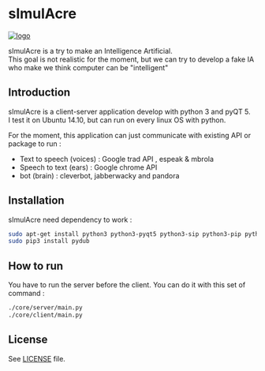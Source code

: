 sImulAcre
=========

[![logo](https://raw.github.com/bizalu/sImulAcre/master/core/client/images/logo.png)](https://github.com/bizalu/sImulAcre/)


sImulAcre is a try to make an Intelligence Artificial.  
This goal is not realistic for the moment, but we can try to develop a fake IA who make we think computer can be "intelligent"


Introduction
------------
sImulAcre is a client-server application develop with python 3 and pyQT 5.  
I test it on Ubuntu 14.10, but can run on every linux OS with python.

For the moment, this application can just communicate with existing API or package to run :
* Text to speech (voices) : Google trad API , espeak & mbrola
* Speech to text (ears) : Google chrome API
* bot (brain) : cleverbot, jabberwacky and pandora


Installation
------------

sImulAcre need dependency to work : 
```bash
sudo apt-get install python3 python3-pyqt5 python3-sip python3-pip python3-setuptools mbrola mbrola-fr1 espeak  
sudo pip3 install pydub
```


How to run
----------
You have to run the server before the client. You can do it with this set of command :  
```bash
./core/server/main.py  
./core/client/main.py
```

License
--------
See [LICENSE](LICENSE) file.
